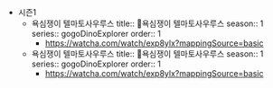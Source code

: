 - 시즌1
	- 욕심쟁이 텔마토사우루스
	  title:: 욕심쟁이 텔마토사우루스
	  season:: 1
	  series:: gogoDinoExplorer
	  order:: 1
		- https://watcha.com/watch/exp8ylx?mappingSource=basic
	- 욕심쟁이 텔마토사우루스
	  title:: 욕심쟁이 텔마토사우루스
	  season:: 1
	  series:: gogoDinoExplorer
	  order:: 1
		- https://watcha.com/watch/exp8ylx?mappingSource=basic